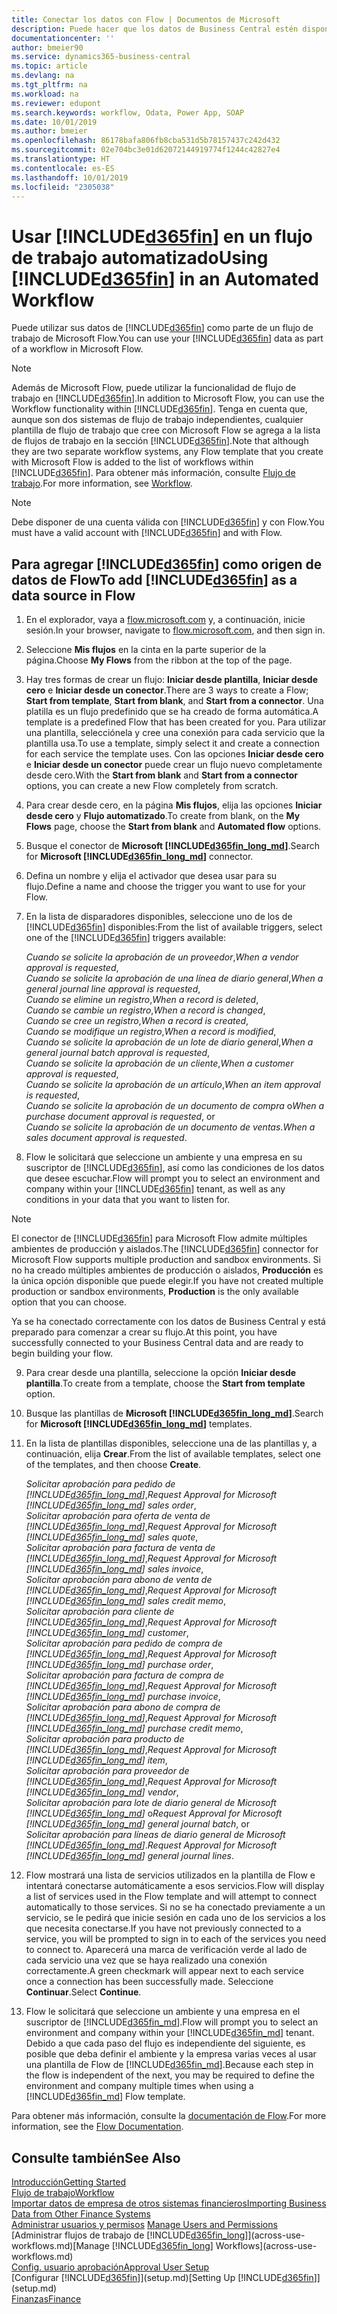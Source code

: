```yaml
---
title: Conectar los datos con Flow | Documentos de Microsoft
description: Puede hacer que los datos de Business Central estén disponibles como un origen de datos y especificar una URL de OData de sus servicios web para generar un flujo de trabajo automatizado.
documentationcenter: ''
author: bmeier90
ms.service: dynamics365-business-central
ms.topic: article
ms.devlang: na
ms.tgt_pltfrm: na
ms.workload: na
ms.reviewer: edupont
ms.search.keywords: workflow, Odata, Power App, SOAP
ms.date: 10/01/2019
ms.author: bmeier
ms.openlocfilehash: 86178bafa806fb8cba531d5b78157437c242d432
ms.sourcegitcommit: 02e704bc3e01d62072144919774f1244c42827e4
ms.translationtype: HT
ms.contentlocale: es-ES
ms.lasthandoff: 10/01/2019
ms.locfileid: "2305038"
---
```

# <a name="using-included365finincludesd365fin_mdmd-in-an-automated-workflow"></a><span data-ttu-id="88c5f-103">Usar [!INCLUDE[d365fin](includes/d365fin_md.md)] en un flujo de trabajo automatizado</span><span class="sxs-lookup"><span data-stu-id="88c5f-103">Using [!INCLUDE[d365fin](includes/d365fin_md.md)] in an Automated Workflow</span></span>
<span data-ttu-id="88c5f-104">Puede utilizar sus datos de [!INCLUDE[d365fin](includes/d365fin_md.md)] como parte de un flujo de trabajo de Microsoft Flow.</span><span class="sxs-lookup"><span data-stu-id="88c5f-104">You can use your [!INCLUDE[d365fin](includes/d365fin_md.md)] data as part of a workflow in Microsoft Flow.</span></span>

> [!NOTE]
> <span data-ttu-id="88c5f-105">Además de Microsoft Flow, puede utilizar la funcionalidad de flujo de trabajo en [!INCLUDE[d365fin](includes/d365fin_md.md)].</span><span class="sxs-lookup"><span data-stu-id="88c5f-105">In addition to Microsoft Flow, you can use the Workflow functionality within [!INCLUDE[d365fin](includes/d365fin_md.md)].</span></span> <span data-ttu-id="88c5f-106">Tenga en cuenta que, aunque son dos sistemas de flujo de trabajo independientes, cualquier plantilla de flujo de trabajo que cree con Microsoft Flow se agrega a la lista de flujos de trabajo en la sección [!INCLUDE[d365fin](includes/d365fin_md.md)].</span><span class="sxs-lookup"><span data-stu-id="88c5f-106">Note that although they are two separate workflow systems, any Flow template that you create with Microsoft Flow is added to the list of workflows  within [!INCLUDE[d365fin](includes/d365fin_md.md)].</span></span> <span data-ttu-id="88c5f-107">Para obtener más información, consulte [Flujo de trabajo](across-workflow.md).</span><span class="sxs-lookup"><span data-stu-id="88c5f-107">For more information, see [Workflow](across-workflow.md).</span></span>  

> [!NOTE]  
> <span data-ttu-id="88c5f-108">Debe disponer de una cuenta válida con [!INCLUDE[d365fin](includes/d365fin_md.md)] y con Flow.</span><span class="sxs-lookup"><span data-stu-id="88c5f-108">You must have a valid account with [!INCLUDE[d365fin](includes/d365fin_md.md)] and with Flow.</span></span>  

## <a name="to-add-included365finincludesd365fin_mdmd-as-a-data-source-in-flow"></a><span data-ttu-id="88c5f-109">Para agregar [!INCLUDE[d365fin](includes/d365fin_md.md)] como origen de datos de Flow</span><span class="sxs-lookup"><span data-stu-id="88c5f-109">To add [!INCLUDE[d365fin](includes/d365fin_md.md)] as a data source in Flow</span></span>
1. <span data-ttu-id="88c5f-110">En el explorador, vaya a [flow.microsoft.com](https://flow.microsoft.com/en-us/) y, a continuación, inicie sesión.</span><span class="sxs-lookup"><span data-stu-id="88c5f-110">In your browser, navigate to [flow.microsoft.com](https://flow.microsoft.com/en-us/), and then sign in.</span></span>
2. <span data-ttu-id="88c5f-111">Seleccione **Mis flujos** en la cinta en la parte superior de la página.</span><span class="sxs-lookup"><span data-stu-id="88c5f-111">Choose **My Flows** from the ribbon at the top of the page.</span></span>
3. <span data-ttu-id="88c5f-112">Hay tres formas de crear un flujo: **Iniciar desde plantilla**, **Iniciar desde cero** e **Iniciar desde un conector**.</span><span class="sxs-lookup"><span data-stu-id="88c5f-112">There are 3 ways to create a Flow; **Start from template**, **Start from blank**, and **Start from a connector**.</span></span> <span data-ttu-id="88c5f-113">Una platilla es un flujo predefinido que se ha creado de forma automática.</span><span class="sxs-lookup"><span data-stu-id="88c5f-113">A template is a predefined Flow that has been created for you.</span></span> <span data-ttu-id="88c5f-114">Para utilizar una plantilla, selecciónela y cree una conexión para cada servicio que la plantilla usa.</span><span class="sxs-lookup"><span data-stu-id="88c5f-114">To use a template, simply select it and create a connection for each service the template uses.</span></span> <span data-ttu-id="88c5f-115">Con las opciones **Iniciar desde cero** e **Iniciar desde un conector** puede crear un flujo nuevo completamente desde cero.</span><span class="sxs-lookup"><span data-stu-id="88c5f-115">With the **Start from blank** and **Start from a connector** options, you can create a new Flow completely from scratch.</span></span>
4. <span data-ttu-id="88c5f-116">Para crear desde cero, en la página **Mis flujos**, elija las opciones **Iniciar desde cero** y **Flujo automatizado**.</span><span class="sxs-lookup"><span data-stu-id="88c5f-116">To create from blank, on the **My Flows** page, choose the **Start from blank** and **Automated flow** options.</span></span>
5. <span data-ttu-id="88c5f-117">Busque el conector de **Microsoft [!INCLUDE[d365fin_long_md](includes/d365fin_long_md.md)]**.</span><span class="sxs-lookup"><span data-stu-id="88c5f-117">Search for **Microsoft [!INCLUDE[d365fin_long_md](includes/d365fin_long_md.md)]** connector.</span></span>
6. <span data-ttu-id="88c5f-118">Defina un nombre y elija el activador que desea usar para su flujo.</span><span class="sxs-lookup"><span data-stu-id="88c5f-118">Define a name and choose the trigger you want to use for your Flow.</span></span>
7. <span data-ttu-id="88c5f-119">En la lista de disparadores disponibles, seleccione uno de los de [!INCLUDE[d365fin](includes/d365fin_md.md)] disponibles:</span><span class="sxs-lookup"><span data-stu-id="88c5f-119">From the list of available triggers, select one of the [!INCLUDE[d365fin](includes/d365fin_md.md)] triggers available:</span></span>  
    
    <span data-ttu-id="88c5f-120">*Cuando se solicite la aprobación de un proveedor*,</span><span class="sxs-lookup"><span data-stu-id="88c5f-120">*When a vendor approval is requested*,</span></span>    
    <span data-ttu-id="88c5f-121">*Cuando se solicite la aprobación de una línea de diario general*,</span><span class="sxs-lookup"><span data-stu-id="88c5f-121">*When a general journal line approval is requested*,</span></span>    
    <span data-ttu-id="88c5f-122">*Cuando se elimine un registro*,</span><span class="sxs-lookup"><span data-stu-id="88c5f-122">*When a record is deleted*,</span></span>    
    <span data-ttu-id="88c5f-123">*Cuando se cambie un registro*,</span><span class="sxs-lookup"><span data-stu-id="88c5f-123">*When a record is changed*,</span></span>    
    <span data-ttu-id="88c5f-124">*Cuando se cree un registro*,</span><span class="sxs-lookup"><span data-stu-id="88c5f-124">*When a record is created*,</span></span>    
    <span data-ttu-id="88c5f-125">*Cuando se modifique un registro*,</span><span class="sxs-lookup"><span data-stu-id="88c5f-125">*When a record is modified*,</span></span>    
    <span data-ttu-id="88c5f-126">*Cuando se solicite la aprobación de un lote de diario general*,</span><span class="sxs-lookup"><span data-stu-id="88c5f-126">*When a general journal batch approval is requested*,</span></span>   
    <span data-ttu-id="88c5f-127">*Cuando se solicite la aprobación de un cliente*,</span><span class="sxs-lookup"><span data-stu-id="88c5f-127">*When a customer approval is requested*,</span></span>   
    <span data-ttu-id="88c5f-128">*Cuando se solicite la aprobación de un artículo*,</span><span class="sxs-lookup"><span data-stu-id="88c5f-128">*When an item approval is requested*,</span></span>    
    <span data-ttu-id="88c5f-129">*Cuando se solicite la aprobación de un documento de compra* o</span><span class="sxs-lookup"><span data-stu-id="88c5f-129">*When a purchase document approval is requested*, or</span></span>     
     <span data-ttu-id="88c5f-130">*Cuando se solicite la aprobación de un documento de ventas*.</span><span class="sxs-lookup"><span data-stu-id="88c5f-130">*When a sales document approval is requested*.</span></span>
     
8. <span data-ttu-id="88c5f-131">Flow le solicitará que seleccione un ambiente y una empresa en su suscriptor de [!INCLUDE[d365fin](includes/d365fin_md.md)], así como las condiciones de los datos que desee escuchar.</span><span class="sxs-lookup"><span data-stu-id="88c5f-131">Flow will prompt you to select an environment and company within your [!INCLUDE[d365fin](includes/d365fin_md.md)] tenant, as well as any conditions in your data that you want to listen for.</span></span>

> [!NOTE]  
>   <span data-ttu-id="88c5f-132">El conector de [!INCLUDE[d365fin](includes/d365fin_md.md)] para Microsoft Flow admite múltiples ambientes de producción y aislados.</span><span class="sxs-lookup"><span data-stu-id="88c5f-132">The [!INCLUDE[d365fin](includes/d365fin_md.md)] connector for Microsoft Flow supports multiple production and sandbox environments.</span></span> <span data-ttu-id="88c5f-133">Si no ha creado múltiples ambientes de producción o aislados, **Producción** es la única opción disponible que puede elegir.</span><span class="sxs-lookup"><span data-stu-id="88c5f-133">If you have not created multiple production or sandbox environments, **Production** is the only available option that you can choose.</span></span> 

<span data-ttu-id="88c5f-134">Ya se ha conectado correctamente con los datos de Business Central y está preparado para comenzar a crear su flujo.</span><span class="sxs-lookup"><span data-stu-id="88c5f-134">At this point, you have successfully connected to your Business Central data and are ready to begin building your flow.</span></span>

9. <span data-ttu-id="88c5f-135">Para crear desde una plantilla, seleccione la opción **Iniciar desde plantilla**.</span><span class="sxs-lookup"><span data-stu-id="88c5f-135">To create from a template, choose the **Start from template** option.</span></span>
10. <span data-ttu-id="88c5f-136">Busque las plantillas de **Microsoft [!INCLUDE[d365fin_long_md](includes/d365fin_long_md.md)]**.</span><span class="sxs-lookup"><span data-stu-id="88c5f-136">Search for **Microsoft [!INCLUDE[d365fin_long_md](includes/d365fin_long_md.md)]** templates.</span></span>
11. <span data-ttu-id="88c5f-137">En la lista de plantillas disponibles, seleccione una de las plantillas y, a continuación, elija **Crear**.</span><span class="sxs-lookup"><span data-stu-id="88c5f-137">From the list of available templates, select one of the templates, and then choose **Create**.</span></span>  

    <span data-ttu-id="88c5f-138">*Solicitar aprobación para pedido de [!INCLUDE[d365fin_long_md](includes/d365fin_long_md.md)]*,</span><span class="sxs-lookup"><span data-stu-id="88c5f-138">*Request Approval for Microsoft [!INCLUDE[d365fin_long_md](includes/d365fin_long_md.md)] sales order*,</span></span>  
    <span data-ttu-id="88c5f-139">*Solicitar aprobación para oferta de venta de [!INCLUDE[d365fin_long_md](includes/d365fin_long_md.md)]*,</span><span class="sxs-lookup"><span data-stu-id="88c5f-139">*Request Approval for Microsoft [!INCLUDE[d365fin_long_md](includes/d365fin_long_md.md)] sales quote*,</span></span>  
    <span data-ttu-id="88c5f-140">*Solicitar aprobación para factura de venta de [!INCLUDE[d365fin_long_md](includes/d365fin_long_md.md)]*,</span><span class="sxs-lookup"><span data-stu-id="88c5f-140">*Request Approval for Microsoft [!INCLUDE[d365fin_long_md](includes/d365fin_long_md.md)] sales invoice*,</span></span>  
    <span data-ttu-id="88c5f-141">*Solicitar aprobación para abono de venta de [!INCLUDE[d365fin_long_md](includes/d365fin_long_md.md)]*,</span><span class="sxs-lookup"><span data-stu-id="88c5f-141">*Request Approval for Microsoft [!INCLUDE[d365fin_long_md](includes/d365fin_long_md.md)] sales credit memo*,</span></span>  
    <span data-ttu-id="88c5f-142">*Solicitar aprobación para cliente de [!INCLUDE[d365fin_long_md](includes/d365fin_long_md.md)]*,</span><span class="sxs-lookup"><span data-stu-id="88c5f-142">*Request Approval for Microsoft [!INCLUDE[d365fin_long_md](includes/d365fin_long_md.md)] customer*,</span></span>  
    <span data-ttu-id="88c5f-143">*Solicitar aprobación para pedido de compra de [!INCLUDE[d365fin_long_md](includes/d365fin_long_md.md)]*,</span><span class="sxs-lookup"><span data-stu-id="88c5f-143">*Request Approval for Microsoft [!INCLUDE[d365fin_long_md](includes/d365fin_long_md.md)] purchase order*,</span></span>  
    <span data-ttu-id="88c5f-144">*Solicitar aprobación para factura de compra de [!INCLUDE[d365fin_long_md](includes/d365fin_long_md.md)]*,</span><span class="sxs-lookup"><span data-stu-id="88c5f-144">*Request Approval for Microsoft [!INCLUDE[d365fin_long_md](includes/d365fin_long_md.md)] purchase invoice*,</span></span>  
    <span data-ttu-id="88c5f-145">*Solicitar aprobación para abono de compra de [!INCLUDE[d365fin_long_md](includes/d365fin_long_md.md)]*,</span><span class="sxs-lookup"><span data-stu-id="88c5f-145">*Request Approval for Microsoft [!INCLUDE[d365fin_long_md](includes/d365fin_long_md.md)] purchase credit memo*,</span></span>  
    <span data-ttu-id="88c5f-146">*Solicitar aprobación para producto de [!INCLUDE[d365fin_long_md](includes/d365fin_long_md.md)]*,</span><span class="sxs-lookup"><span data-stu-id="88c5f-146">*Request Approval for Microsoft [!INCLUDE[d365fin_long_md](includes/d365fin_long_md.md)] item*,</span></span>  
    <span data-ttu-id="88c5f-147">*Solicitar aprobación para proveedor de [!INCLUDE[d365fin_long_md](includes/d365fin_long_md.md)]*,</span><span class="sxs-lookup"><span data-stu-id="88c5f-147">*Request Approval for Microsoft [!INCLUDE[d365fin_long_md](includes/d365fin_long_md.md)] vendor*,</span></span>  
    <span data-ttu-id="88c5f-148">*Solicitar aprobación para lote de diario general de Microsoft [!INCLUDE[d365fin_long_md](includes/d365fin_long_md.md)]* o</span><span class="sxs-lookup"><span data-stu-id="88c5f-148">*Request Approval for Microsoft [!INCLUDE[d365fin_long_md](includes/d365fin_long_md.md)] general journal batch*, or</span></span>    
    <span data-ttu-id="88c5f-149">*Solicitar aprobación para líneas de diario general de Microsoft [!INCLUDE[d365fin_long_md](includes/d365fin_long_md.md)]*.</span><span class="sxs-lookup"><span data-stu-id="88c5f-149">*Request Approval for Microsoft [!INCLUDE[d365fin_long_md](includes/d365fin_long_md.md)] general journal lines*.</span></span>  
12. <span data-ttu-id="88c5f-150">Flow mostrará una lista de servicios utilizados en la plantilla de Flow e intentará conectarse automáticamente a esos servicios.</span><span class="sxs-lookup"><span data-stu-id="88c5f-150">Flow will display a list of services used in the Flow template and will attempt to connect automatically to those services.</span></span> <span data-ttu-id="88c5f-151">Si no se ha conectado previamente a un servicio, se le pedirá que inicie sesión en cada uno de los servicios a los que necesita conectarse.</span><span class="sxs-lookup"><span data-stu-id="88c5f-151">If you have not previously connected to a service, you will be prompted to sign in to each of the services you need to connect to.</span></span> <span data-ttu-id="88c5f-152">Aparecerá una marca de verificación verde al lado de cada servicio una vez que se haya realizado una conexión correctamente.</span><span class="sxs-lookup"><span data-stu-id="88c5f-152">A green checkmark will appear next to each service once a connection has been successfully made.</span></span> <span data-ttu-id="88c5f-153">Seleccione **Continuar**.</span><span class="sxs-lookup"><span data-stu-id="88c5f-153">Select **Continue**.</span></span>
13. <span data-ttu-id="88c5f-154">Flow le solicitará que seleccione un ambiente y una empresa en el suscriptor de [!INCLUDE[d365fin_md](includes/d365fin_md.md)].</span><span class="sxs-lookup"><span data-stu-id="88c5f-154">Flow will prompt you to select an environment and company within your [!INCLUDE[d365fin_md](includes/d365fin_md.md)] tenant.</span></span> <span data-ttu-id="88c5f-155">Debido a que cada paso del flujo es independiente del siguiente, es posible que deba definir el ambiente y la empresa varias veces al usar una plantilla de Flow de [!INCLUDE[d365fin_md](includes/d365fin_md.md)].</span><span class="sxs-lookup"><span data-stu-id="88c5f-155">Because each step in the flow is independent of the next, you may be required to define the environment and company multiple times when using a [!INCLUDE[d365fin_md](includes/d365fin_md.md)] Flow template.</span></span>

<span data-ttu-id="88c5f-156">Para obtener más información, consulte la [documentación de Flow](/flow/getting-started).</span><span class="sxs-lookup"><span data-stu-id="88c5f-156">For more information, see the [Flow Documentation](/flow/getting-started).</span></span>

## <a name="see-also"></a><span data-ttu-id="88c5f-157">Consulte también</span><span class="sxs-lookup"><span data-stu-id="88c5f-157">See Also</span></span>
[<span data-ttu-id="88c5f-158">Introducción</span><span class="sxs-lookup"><span data-stu-id="88c5f-158">Getting Started</span></span>](product-get-started.md)  
[<span data-ttu-id="88c5f-159">Flujo de trabajo</span><span class="sxs-lookup"><span data-stu-id="88c5f-159">Workflow</span></span>](across-workflow.md)  
[<span data-ttu-id="88c5f-160">Importar datos de empresa de otros sistemas financieros</span><span class="sxs-lookup"><span data-stu-id="88c5f-160">Importing Business Data from Other Finance Systems</span></span>](across-import-data-configuration-packages.md)  
<span data-ttu-id="88c5f-161">[Administrar usuarios y permisos](ui-how-users-permissions.md) </span><span class="sxs-lookup"><span data-stu-id="88c5f-161">[Manage Users and Permissions](ui-how-users-permissions.md) </span></span>  
<span data-ttu-id="88c5f-162">[Administrar flujos de trabajo de [!INCLUDE[d365fin_long](includes/d365fin_long_md.md)]](across-use-workflows.md)</span><span class="sxs-lookup"><span data-stu-id="88c5f-162">[Manage [!INCLUDE[d365fin_long](includes/d365fin_long_md.md)] Workflows](across-use-workflows.md)</span></span>  
[<span data-ttu-id="88c5f-163">Config. usuario aprobación</span><span class="sxs-lookup"><span data-stu-id="88c5f-163">Approval User Setup</span></span>](across-how-to-set-up-approval-users.md)  
<span data-ttu-id="88c5f-164">[Configurar [!INCLUDE[d365fin](includes/d365fin_md.md)]](setup.md)</span><span class="sxs-lookup"><span data-stu-id="88c5f-164">[Setting Up [!INCLUDE[d365fin](includes/d365fin_md.md)]](setup.md)</span></span>  
[<span data-ttu-id="88c5f-165">Finanzas</span><span class="sxs-lookup"><span data-stu-id="88c5f-165">Finance</span></span>](finance.md)  
